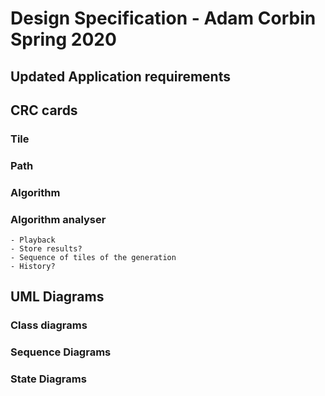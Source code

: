 # Design Specification - Adam Corbin Spring 2020

## Updated Application requirements

## CRC cards
### Tile
### Path <Tiles>
### Algorithm 
### Algorithm analyser
    - Playback
    - Store results? 
    - Sequence of tiles of the generation
    - History?
## UML Diagrams

### Class diagrams

### Sequence Diagrams

### State Diagrams
